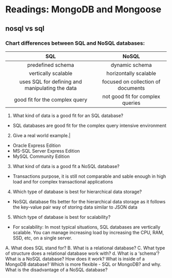 # Readings: MongoDB and Mongoose

## nosql vs sql

### Chart differences between SQL and NoSQL databases:

|SQL | NoSQL|
| :---:       |    :----:   |     
|predefined schema|dynamic schema|
|vertically scalable|horizontally scalable|
|uses SQL for defining and manipulating the data|focused on collection of documents|
|good fit for the complex query| not good fit for complex queries|

1. What kind of data is a good fit for an SQL database?
- SQL databases are good fit for the complex query intensive environment

2. Give a real world example.|
-  Oracle Express Edition
- MS-SQL Server Express Edition
- MySQL Community Edition

3. What kind of data is a good fit a NoSQL database?
- Transactions purpose, it is still not comparable and sable enough in high load and for complex transactional applications

4. Which type of database is best for hierarchical data storage?
- NoSQL database fits better for the hierarchical data storage as it follows the key-value pair way of storing data similar to JSON data

5. Which type of database is best for scalability?
- For scalability: In most typical situations, SQL databases are vertically scalable. You can manage increasing load by increasing the CPU, RAM, SSD, etc, on a single server.


 A. What does SQL stand for?
 B. What is a relational database?
 C. What type of structure does a relational database work with?
d. 
What is a ‘schema’?
What is a NoSQL database?
How does it work?
What is inside of a MongoDB database?
Which is more flexible - SQL or MongoDB? and why.
What is the disadvantage of a NoSQL database?
